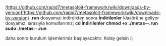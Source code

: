 [https://github.com/rapid7/metasploit-framework/wiki/downloads-by-version](https://github.com/rapid7/metasploit-framework/wiki/downloads-by-version)
**.run** dosyamızı indirdikten sonra
**İndirilenler** klasörüne geliyor dosyamız.
sırasıyla komutlarımız;
**cd İndirilenler**
**chmod +x ./metas--.run**
**sudo ./metas--.run**

daha sonra kurulum işlemlerimiz başlayacaktır.
Kolay gelsin :)